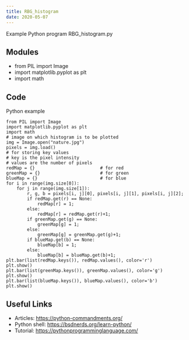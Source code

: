 ```yaml
---
title: RBG_histogram
date: 2020-05-07
---
```

Example Python program RBG_histogram.py

## Modules

* from PIL import Image
* import matplotlib.pyplot as plt
* import math 

## Code

Python example

    from PIL import Image
    import matplotlib.pyplot as plt
    import math 
    # image on which histogram is to be plotted 
    img = Image.open("nature.jpg") 
    pixels = img.load()
    # for storing key values 
    # key is the pixel intensity 
    # values are the number of pixels 
    redMap = {} 	                    # for red
    greenMap = {} 	                    # for green
    blueMap = {}	                    # for blue
    for i in range(img.size[0]):
        for j in range(img.size[1]):
        	r, g, b = pixels[i, j][0], pixels[i, j][1], pixels[i, j][2];
        	if redMap.get(r) == None:
        		redMap[r] = 1;
        	else:
        		redMap[r] = redMap.get(r)+1;
        	if greenMap.get(g) == None:
        		greenMap[g] = 1;
        	else:
        		greenMap[g] = greenMap.get(g)+1;
        	if blueMap.get(b) == None:
        		blueMap[b] = 1;
        	else:
        		blueMap[b] = blueMap.get(b)+1;
    plt.bar(list(redMap.keys()), redMap.values(), color='r')
    plt.show()
    plt.bar(list(greenMap.keys()), greenMap.values(), color='g')
    plt.show()
    plt.bar(list(blueMap.keys()), blueMap.values(), color='b')
    plt.show()
    

## Useful Links

- Articles: https://python-commandments.org/
- Python shell: https://bsdnerds.org/learn-python/
- Tutorial: https://pythonprogramminglanguage.com/
